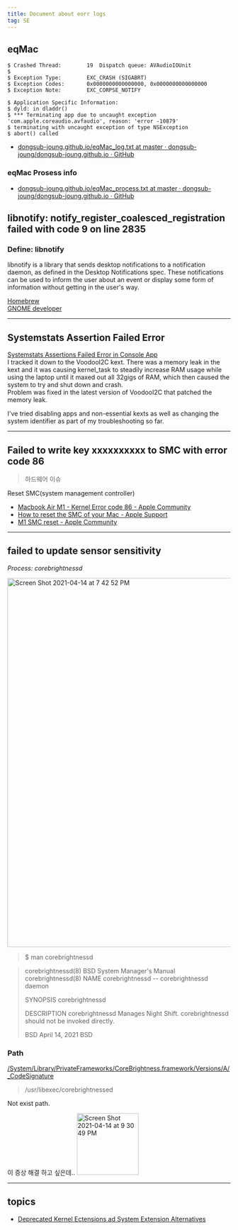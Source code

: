 ```yaml
---
title: Document about eorr logs
tag: SE
---
```


## eqMac  

```
$ Crashed Thread:        19  Dispatch queue: AVAudioIOUnit
$ 
$ Exception Type:        EXC_CRASH (SIGABRT)
$ Exception Codes:       0x0000000000000000, 0x0000000000000000
$ Exception Note:        EXC_CORPSE_NOTIFY

$ Application Specific Information:
$ dyld: in dladdr()
$ *** Terminating app due to uncaught exception 'com.apple.coreaudio.avfaudio', reason: 'error -10879'
$ terminating with uncaught exception of type NSException
$ abort() called
```

* [dongsub-joung.github.io/eqMac_log.txt at master · dongsub-joung/dongsub-joung.github.io · GitHub](https://github.com/dongsub-joung/dongsub-joung.github.io/blob/master/_posts/mac/log_txt/eqMac_log.txt)  

### eqMac Prosess info

* [dongsub-joung.github.io/eqMac_process.txt at master · dongsub-joung/dongsub-joung.github.io · GitHub](https://github.com/dongsub-joung/dongsub-joung.github.io/blob/master/_posts/mac/log_txt/eqMac_process.txt)  


## libnotify: notify_register_coalesced_registration failed with code 9 on line 2835

### Define: libnotify

libnotify is a library that sends desktop notifications to a notification daemon, as defined in the Desktop Notifications spec. These notifications can be used to inform the user about an event or display some form of information without getting in the user's way.

[Homebrew](https://formulae.brew.sh/formula/libnotify)  
[GNOME developer](https://developer.gnome.org/libnotify/)  


---
## Systemstats Assertion Failed Error  

[Systemstats Assertions Failed Error in Console App](https://www.insanelymac.com/forum/topic/336512-systemstats-assertion-failed-error-in-console-app-solved/)  
I tracked it down to the VoodooI2C kext. There was a memory leak in the kext and it was causing kernel_task to steadily increase RAM usage while using the laptop until it maxed out all 32gigs of RAM, which then caused the system to try and shut down and crash.   
Problem was fixed in the latest version of VoodooI2C that patched the memory leak.  

I've tried disabling apps and non-essential kexts as well as changing the system identifier as part of my troubleshooting so far.  

---
## Failed to write key xxxxxxxxxx to SMC with error code 86  

> 하드웨어 이슈  

Reset SMC(system management controller)

* [Macbook Air M1 - Kernel Error code 86 - Apple Community](https://discussions.apple.com/thread/252086955)  
* [How to reset the SMC of your Mac - Apple Support](https://support.apple.com/en-us/HT201295)  
* [M1 SMC reset - Apple Community](https://discussions.apple.com/thread/252114787)  

---
## failed to update sensor sensitivity  

*Process: corebrightnessd*

<img width="833" alt="Screen Shot 2021-04-14 at 7 42 52 PM" src="https://user-images.githubusercontent.com/59364300/114707606-6368c380-9d65-11eb-94e9-a41e5cbeabde.png">

>$  man corebrightnessd

> corebrightnessd(8)        BSD System Manager's Manual       corebrightnessd(8)
> NAME
>     corebrightnessd -- corebrightnessd daemon
>
> SYNOPSIS
>     corebrightnessd
>
> DESCRIPTION
>     corebrightnessd Manages Night Shift.  corebrightnessd should not be
>     invoked directly.
>
> BSD                             April 14, 2021                             BSD

### Path

[/System/Library/PrivateFrameworks/CoreBrightness.framework/Versions/A/_CodeSignature](http://www.apple.com/DTDs/PropertyList-1.0.dtd)  

> /usr/libexec/corebrightnessed 

Not exist path.

이 증상 해결 하고 싶은데..
<img width="139" alt="Screen Shot 2021-04-14 at 9 30 49 PM" src="https://user-images.githubusercontent.com/59364300/114710598-dfb0d600-9d68-11eb-8189-f3a343262f2f.png">

---
## topics 

* [Deprecated Kernel Ectensions ad System Extension Alternatives](https://developer.apple.com/kr/support/kernel-extensions/)  

